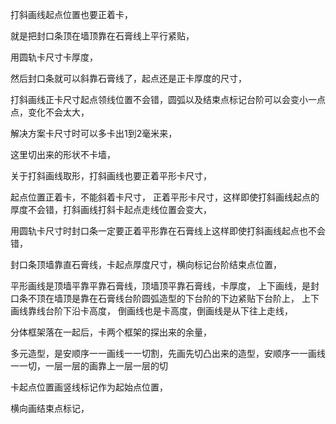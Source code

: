 打斜画线起点位置也要正着卡，

就是把封口条顶在墙顶靠在石膏线上平行紧贴，

用圆轨卡尺寸卡厚度，

然后封口条就可以斜靠石膏线了，起点还是正卡厚度的尺寸，


打斜画线正卡尺寸起点领线位置不会错，圆弧以及结束点标记台阶可以会变小一点点，变化不会太大，


解决方案卡尺寸时可以多卡出1到2毫米来，


这里切出来的形状不卡墙，


关于打斜画线取形，打斜画线也要正着平形卡尺寸，


起点位置正着卡，不能斜着卡尺寸，
正着平形卡尺寸，这样即使打斜画线起点的厚度不会错，打斜画线打斜卡起点走线位置会变大，

用圆轨卡尺寸时封口条一定要正着平形靠在石膏线上这样即使打斜画线起点也不会错，

封口条顶墙靠直石膏线，卡起点厚度尺寸，横向标记台阶结束点位置，


平形画线是顶墙平靠平靠石膏线，顶墙顶平靠石膏线，卡厚度，
上下画线，是封口条不顶在墙顶是靠在石膏线台阶圆弧造型的下台阶的下边紧贴下台阶上，
上下画线靠线台阶下沿卡高度，
倒画线也是卡高度，倒画线是从下往上走线，



分体框架落在一起后，卡两个框架的探出来的余量，


多元造型，是安顺序一一画线一一切割，先画先切凸出来的造型，安顺序一一画线一一切，一层一层的画靠上一层一层的切


卡起点位置画竖线标记作为起始点位置，

横向画结束点标记，






